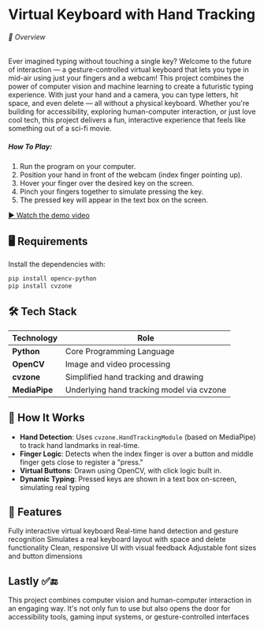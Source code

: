 
# Virtual Keyboard with Hand Tracking
###### 🚀 Overview
Ever imagined typing without touching a single key? Welcome to the future of interaction — a gesture-controlled virtual keyboard that lets you type in mid-air using just your fingers and a webcam!
This project combines the power of computer vision and machine learning to create a futuristic typing experience. With just your hand and a camera, you can type letters, hit space, and even delete — all without a physical keyboard. Whether you're building for accessibility, exploring human-computer interaction, or just love cool tech, this project delivers a fun, interactive experience that feels like something out of a sci-fi movie.

##### How To Play:
1. Run the program on your computer.
2. Position your hand in front of the webcam (index finger pointing up).
3. Hover your finger over the desired key on the screen.
4. Pinch your fingers together to simulate pressing the key.
5. The pressed key will appear in the text box on the screen.


[▶️ Watch the demo video](https://github.com/user-attachments/assets/1fe81715-ed7f-4d2a-9459-f0a7fd5277da)


## 🖥️ Requirements

Install the dependencies with:

```bash
pip install opencv-python
pip install cvzone
```


## 🛠️ Tech Stack

| Technology | Role |
|------------|------|
| **Python** | Core Programming Language |
| **OpenCV** | Image and video processing |
| **cvzone** | Simplified hand tracking and drawing |
| **MediaPipe** | Underlying hand tracking model via cvzone |

## 🧩 How It Works

- **Hand Detection**: Uses `cvzone.HandTrackingModule` (based on MediaPipe) to track hand landmarks in real-time.
- **Finger Logic**: Detects when the index finger is over a button and middle finger gets close to register a "press."
- **Virtual Buttons**: Drawn using OpenCV, with click logic built in.
- **Dynamic Typing**: Pressed keys are shown in a text box on-screen, simulating real typing

## 🧠 Features
Fully interactive virtual keyboard
Real-time hand detection and gesture recognition
Simulates a real keyboard layout with space and delete functionality
Clean, responsive UI with visual feedback
Adjustable font sizes and button dimensions



## Lastly ✅🔚
This project combines computer vision and human-computer interaction in an engaging way. It's not only fun to use but also opens the door for accessibility tools, gaming input systems, or gesture-controlled interfaces
